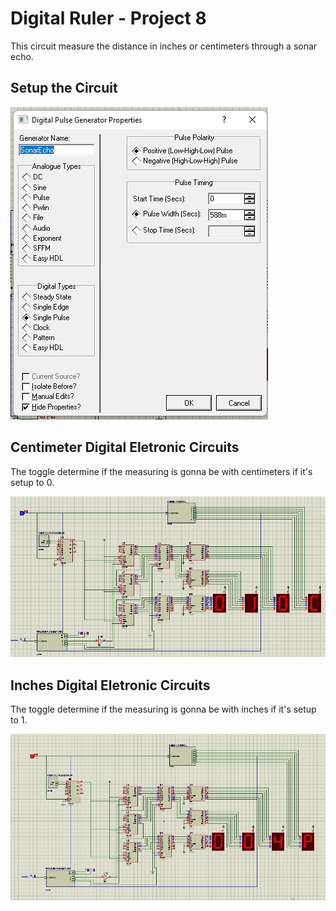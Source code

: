 # Digital Ruler - Project 8
This circuit measure the distance in inches or centimeters through a sonar echo.

## Setup the Circuit
![Setup](images/setup.jpeg)
## Centimeter Digital Eletronic Circuits
The toggle determine if the measuring is gonna be with centimeters if it's setup to 0.

![Digital Eletronic Circuits](images/cm-circuit.jpeg)

## Inches Digital Eletronic Circuits
The toggle determine if the measuring is gonna be with inches if it's setup to 1.

![Digital Eletronic Circuits](images/inch-circuit.jpeg)

